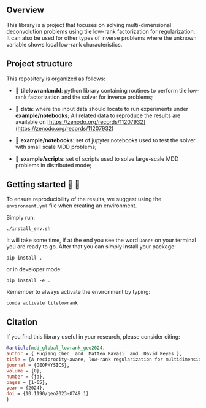 
## Overview
This library is a project that focuses on solving multi-dimensional deconvolution problems using tile low-rank factorization for regularization. It can also be used for other types of inverse problems where the unknown variable shows local low-rank characteristics.

## Project structure

This repository is organized as follows:

* :open_file_folder: ****tilelowrankmdd****: python library containing routines to perform tile low-rank factorization and the solver for inverse problems;

* :open_file_folder: ****data****: where the input data should locate to run experiments under ****example/notebooks****; All related data to reproduce the results are available on [https://zenodo.org/records/11207932](https://zenodo.org/records/11207932)

* :open_file_folder: ****example/notebooks****: set of jupyter notebooks used to test the solver with small scale MDD problems;

* :open_file_folder: ****example/scripts****: set of scripts used to solve large-scale MDD problems in distributed mode;

## Getting started :space_invader: :robot:

To ensure reproducibility of the results, we suggest using the `environment.yml` file when creating an environment.

Simply run:
```
./install_env.sh
```
It will take some time, if at the end you see the word `Done!` on your terminal you are ready to go. After that you can simply install your package:
```
pip install .
```
or in developer mode:
```
pip install -e .
```
Remember to always activate the environment by typing:
```
conda activate tilelowrank
```
## Citation
If you find this library useful in your research, please consider citing:
```BibTeX
@article{mdd_global_lowrank_geo2024,
author = { Fuqiang Chen  and  Matteo Ravasi  and  David Keyes },
title = {A reciprocity-aware, low-rank regularization for multidimensional deconvolution},
journal = {GEOPHYSICS},
volume = {0},
number = {ja},
pages = {1-65},
year = {2024},
doi = {10.1190/geo2023-0749.1}
}
```


